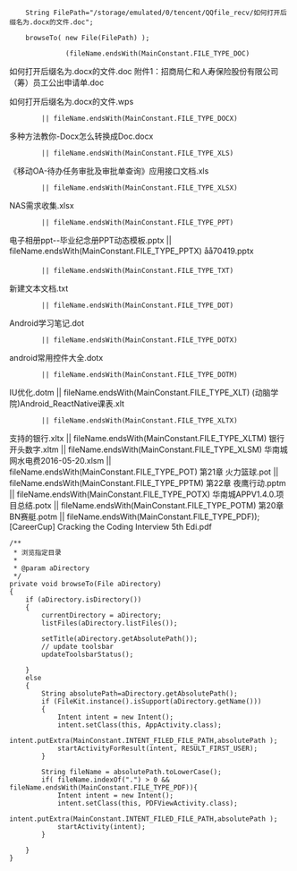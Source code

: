         String FilePath="/storage/emulated/0/tencent/QQfile_recv/如何打开后缀名为.docx的文件.doc";

        browseTo( new File(FilePath) );
        
                  (fileName.endsWith(MainConstant.FILE_TYPE_DOC)
如何打开后缀名为.docx的文件.doc
附件1：招商局仁和人寿保险股份有限公司（筹）员工公出申请单.doc

如何打开后缀名为.docx的文件.wps

            || fileName.endsWith(MainConstant.FILE_TYPE_DOCX)
多种方法教你-Docx怎么转换成Doc.docx

            || fileName.endsWith(MainConstant.FILE_TYPE_XLS)
《移动OA-待办任务审批及审批单查询》应用接口文档.xls

            || fileName.endsWith(MainConstant.FILE_TYPE_XLSX)
NAS需求收集.xlsx

            || fileName.endsWith(MainConstant.FILE_TYPE_PPT)
电子相册ppt--毕业纪念册PPT动态模板.pptx
            || fileName.endsWith(MainConstant.FILE_TYPE_PPTX)
åå70419.pptx

            || fileName.endsWith(MainConstant.FILE_TYPE_TXT)
新建文本文档.txt

            || fileName.endsWith(MainConstant.FILE_TYPE_DOT)
Android学习笔记.dot

            || fileName.endsWith(MainConstant.FILE_TYPE_DOTX)
android常用控件大全.dotx

            || fileName.endsWith(MainConstant.FILE_TYPE_DOTM)
IU优化.dotm
            || fileName.endsWith(MainConstant.FILE_TYPE_XLT)
(动脑学院)Android_ReactNative课表.xlt

            || fileName.endsWith(MainConstant.FILE_TYPE_XLTX)
支持的银行.xltx
            || fileName.endsWith(MainConstant.FILE_TYPE_XLTM)
银行开头数字.xltm
            || fileName.endsWith(MainConstant.FILE_TYPE_XLSM)
华南城网水电费2016-05-20.xlsm
            || fileName.endsWith(MainConstant.FILE_TYPE_POT)
第21章 火力篮球.pot
            || fileName.endsWith(MainConstant.FILE_TYPE_PPTM)
第22章 夜鹰行动.pptm
            || fileName.endsWith(MainConstant.FILE_TYPE_POTX)
华南城APPV1.4.0.项目总结.potx
            || fileName.endsWith(MainConstant.FILE_TYPE_POTM)
第20章 BN赛艇.potm
            || fileName.endsWith(MainConstant.FILE_TYPE_PDF));
[CareerCup] Cracking the Coding Interview 5th Edi.pdf

        
          
    /**
     * 浏览指定目录
     * 
     * @param aDirectory
     */
    private void browseTo(File aDirectory)
    {
        if (aDirectory.isDirectory())
        {
            currentDirectory = aDirectory;
            listFiles(aDirectory.listFiles());
            
            setTitle(aDirectory.getAbsolutePath());
            // update toolsbar
            updateToolsbarStatus();
            
        }
        else
        {
            String absolutePath=aDirectory.getAbsolutePath();
            if (FileKit.instance().isSupport(aDirectory.getName()))
            {
                Intent intent = new Intent();
                intent.setClass(this, AppActivity.class);
                intent.putExtra(MainConstant.INTENT_FILED_FILE_PATH,absolutePath );
                startActivityForResult(intent, RESULT_FIRST_USER);
            }

            String fileName = absolutePath.toLowerCase();
            if( fileName.indexOf(".") > 0 && fileName.endsWith(MainConstant.FILE_TYPE_PDF)){
                Intent intent = new Intent();
                intent.setClass(this, PDFViewActivity.class);
                intent.putExtra(MainConstant.INTENT_FILED_FILE_PATH,absolutePath );
                startActivity(intent);
            }

        }
    }
